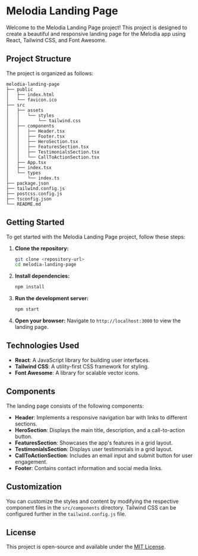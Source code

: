 # Melodia Landing Page

Welcome to the Melodia Landing Page project! This project is designed to create a beautiful and responsive landing page for the Melodia app using React, Tailwind CSS, and Font Awesome.

## Project Structure

The project is organized as follows:

```
melodia-landing-page
├── public
│   ├── index.html
│   └── favicon.ico
├── src
│   ├── assets
│   │   └── styles
│   │       └── tailwind.css
│   ├── components
│   │   ├── Header.tsx
│   │   ├── Footer.tsx
│   │   ├── HeroSection.tsx
│   │   ├── FeaturesSection.tsx
│   │   ├── TestimonialsSection.tsx
│   │   └── CallToActionSection.tsx
│   ├── App.tsx
│   ├── index.tsx
│   └── types
│       └── index.ts
├── package.json
├── tailwind.config.js
├── postcss.config.js
├── tsconfig.json
└── README.md
```

## Getting Started

To get started with the Melodia Landing Page project, follow these steps:

1. **Clone the repository:**
   ```bash
   git clone <repository-url>
   cd melodia-landing-page
   ```

2. **Install dependencies:**
   ```bash
   npm install
   ```

3. **Run the development server:**
   ```bash
   npm start
   ```

4. **Open your browser:**
   Navigate to `http://localhost:3000` to view the landing page.

## Technologies Used

- **React**: A JavaScript library for building user interfaces.
- **Tailwind CSS**: A utility-first CSS framework for styling.
- **Font Awesome**: A library for scalable vector icons.

## Components

The landing page consists of the following components:

- **Header**: Implements a responsive navigation bar with links to different sections.
- **HeroSection**: Displays the main title, description, and a call-to-action button.
- **FeaturesSection**: Showcases the app's features in a grid layout.
- **TestimonialsSection**: Displays user testimonials in a grid layout.
- **CallToActionSection**: Includes an email input and submit button for user engagement.
- **Footer**: Contains contact information and social media links.

## Customization

You can customize the styles and content by modifying the respective component files in the `src/components` directory. Tailwind CSS can be configured further in the `tailwind.config.js` file.

## License

This project is open-source and available under the [MIT License](LICENSE).